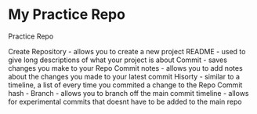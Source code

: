 # My Practice Repo
Practice Repo

Create Repository - allows you to create a new project
README - used to give long descriptions of what your project is about
Commit - saves changes you make to your Repo
Commit notes - allows you to add notes about the changes you made to your latest commit
Hisorty - similar to a timeline, a list of every time you commited a change to the Repo
Commit hash - 
Branch - allows you to branch off the main commit timeline - allows for experimental commits that doesnt have to be added to the main repo
